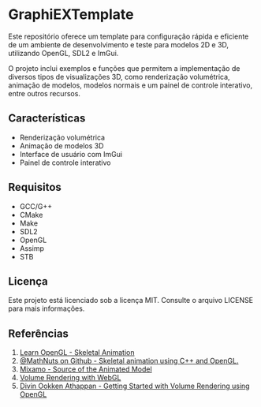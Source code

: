 # GraphiEXTemplate

Este repositório oferece um template para configuração rápida e eficiente de um ambiente de desenvolvimento e teste para modelos 2D e 3D, utilizando OpenGL, SDL2 e ImGui.

O projeto inclui exemplos e funções que permitem a implementação de diversos tipos de visualizações 3D, como renderização volumétrica, animação de modelos, modelos normais e um painel de controle interativo, entre outros recursos.

## Características

-   Renderização volumétrica
-   Animação de modelos 3D
-   Interface de usuário com ImGui
-   Painel de controle interativo

## Requisitos

-   GCC/G++
-   CMake
-   Make
-   SDL2
-   OpenGL
-   Assimp
-   STB

## Licença

Este projeto está licenciado sob a licença MIT. Consulte o arquivo LICENSE para mais informações.

## Referências

1. [Learn OpenGL - Skeletal Animation](https://learnopengl.com/Guest-Articles/2020/Skeletal-Animation)
2. [@MathNuts on Github - Skeletal animation using C++ and OpenGL.](https://github.com/MathNuts/SkeletalAnimation)
3. [Mixamo - Source of the Animated Model](https://www.mixamo.com/)
4. [Volume Rendering with WebGL](https://www.willusher.io/webgl/2019/01/13/volume-rendering-with-webgl/)
5. [Divin Ookken Athappan - Getting Started with Volume Rendering using OpenGL](https://www.codeproject.com/Articles/352270/Getting-Started-with-Volume-Rendering-using-OpenGL)
